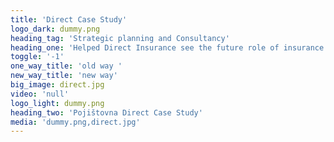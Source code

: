 ```yaml
---
title: 'Direct Case Study'
logo_dark: dummy.png
heading_tag: 'Strategic planning and Consultancy'
heading_one: 'Helped Direct Insurance see the future role of insurance business'
toggle: '-1'
one_way_title: 'old way '
new_way_title: 'new way'
big_image: direct.jpg
video: 'null'
logo_light: dummy.png
heading_two: 'Pojištovna Direct Case Study'
media: 'dummy.png,direct.jpg'
---
```


